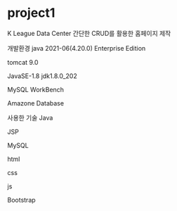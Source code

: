 # project1

K League Data Center
간단한 CRUD를 활용한 홈페이지 제작

개발환경
java 2021-06(4.20.0) Enterprise Edition

tomcat 9.0

JavaSE-1.8 jdk1.8.0_202

MySQL WorkBench

Amazone Database

사용한 기술
Java

JSP

MySQL

html

css

js

Bootstrap
